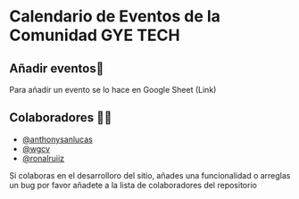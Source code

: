 # Calendario de Eventos de la Comunidad GYE TECH

## Añadir eventos📄
Para añadir un evento se lo hace en Google Sheet (Link)


## Colaboradores 🥷🏻
- [@anthonysanlucas](https://github.com/anthonysanlucas)
- [@wgcv](https://github.com/wgcv)
- [@ronalruiiz](https://github.com/ronalruiiz)

Si colaboras en el desarrolloro del sitio, añades una funcionalidad o arreglas un bug por favor añadete a la lista de colaboradores del repositorio 
